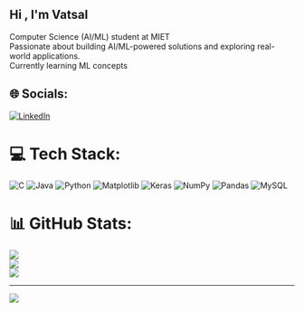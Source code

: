 ## Hi , I'm Vatsal

Computer Science (AI/ML) student at MIET <br/>
Passionate about building AI/ML-powered solutions and exploring real-world applications.<br/>
Currently learning ML concepts<br/>



## 🌐 Socials:
[![LinkedIn](https://img.shields.io/badge/LinkedIn-%230077B5.svg?logo=linkedin&logoColor=white)](https://linkedin.com/in/https://https://www.linkedin.com/in/vatsal-811802291/)

# 💻 Tech Stack:
![C](https://img.shields.io/badge/c-%2300599C.svg?style=for-the-badge&logo=c&logoColor=white) ![Java](https://img.shields.io/badge/java-%23ED8B00.svg?style=for-the-badge&logo=openjdk&logoColor=white) ![Python](https://img.shields.io/badge/python-3670A0?style=for-the-badge&logo=python&logoColor=ffdd54) ![Matplotlib](https://img.shields.io/badge/Matplotlib-%23ffffff.svg?style=for-the-badge&logo=Matplotlib&logoColor=black) ![Keras](https://img.shields.io/badge/Keras-%23D00000.svg?style=for-the-badge&logo=Keras&logoColor=white) ![NumPy](https://img.shields.io/badge/numpy-%23013243.svg?style=for-the-badge&logo=numpy&logoColor=white) ![Pandas](https://img.shields.io/badge/pandas-%23150458.svg?style=for-the-badge&logo=pandas&logoColor=white) ![MySQL](https://img.shields.io/badge/mysql-4479A1.svg?style=for-the-badge&logo=mysql&logoColor=white)
# 📊 GitHub Stats:
![](https://github-readme-stats.vercel.app/api?username=vat-sa-l&theme=dark&hide_border=false&include_all_commits=false&count_private=true)<br/>
![](https://nirzak-streak-stats.vercel.app/?user=vat-sa-l&theme=dark&hide_border=false)<br/>
![](https://github-readme-stats.vercel.app/api/top-langs/?username=vat-sa-l&theme=dark&hide_border=false&include_all_commits=false&count_private=true&layout=compact)

---
[![](https://visitcount.itsvg.in/api?id=vat-sa-l&icon=0&color=0)](https://visitcount.itsvg.in)

<!-- Proudly created with GPRM ( https://gprm.itsvg.in ) -->
